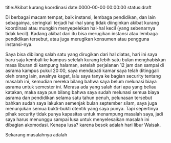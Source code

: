 title:Akibat kurang koordinasi
date:0000-00-00 00:00:00
status:draft

Di berbagai macam tempat, baik instansi, lembaga pendidikan, dan lain sebagainya, seringkali terjadi hal-hal yang tidak diinginkan akibat kurang koordinasi atau mungkin menyepelekan hal-hal kecil (yang sebenarnya tidak kecil). Kadang akibat dari itu bisa merugikan instansi atau lembaga pendidikan tersebut, atau juga merugikan konsumen atau pengguna instansi-nya.

Saya bisa dibilang salah satu yang dirugikan dari hal diatas, hari ini saya baru saja kembali ke kampus setelah kurang lebih satu bulan menghabiskan masa liburan di kampung halaman, setelah perjalanan 12 jam dan sampai di asrama kampus pukul 20:00, saya mendapati kamar saya telah ditinggali oleh orang lain, awalnya kaget, lalu saya tanya ke bagian security tentang masalah ini, kemudian mereka bilang bahwa saya belum melunasi biaya asrama untuk semester ini. Merasa ada yang salah dari apa yang beliau katakan, maka saya pun bilang bahwa saya sudah melunasi semua biaya asrama dan pendidikan selama satu tahun penuh, pelunasan tersebut bahkan sudah saya lakukan semenjak bulan september silam, saya juga menunjukan semua bukti-bukti otentik yang saya punya. Tapi sepertinya pihak security tidak punya kapasitas untuk menampung masalah saya, jadi saya harus menunggu sampai lusa untuk menyelesaikan masalah ini dibagian akomodasi. Kenapa lusa? karena besok adalah hari libur Waisak.

Sekarang masalahnya adalah